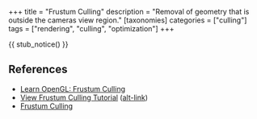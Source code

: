 +++
title = "Frustum Culling"
description = "Removal of geometry that is outside the cameras view region."
[taxonomies]
categories = ["culling"]
tags = ["rendering", "culling", "optimization"]
+++

{{ stub_notice() }}

## References

- [Learn OpenGL: Frustum Culling](https://learnopengl.com/Guest-Articles/2021/Scene/Frustum-Culling)
- [View Frustum Culling Tutorial](https://cgvr.cs.uni-bremen.de/teaching/cg_literatur/lighthouse3d_view_frustum_culling/index.html) ([alt-link](http://www.lighthouse3d.com/tutorials/view-frustum-culling/))
- [Frustum Culling](https://bruop.github.io/frustum_culling/)
